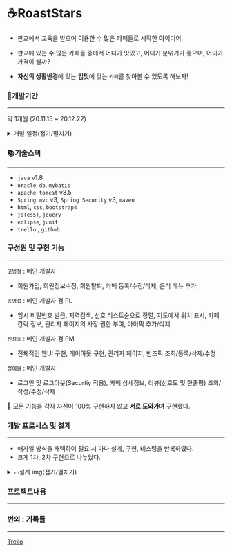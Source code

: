 # ☕RoastStars

- 판교에서 교육을 받으며 이용한 수 많은 카페들로 시작한 아이디어.

- 판교에 있는 수 많은 카페들 중에서 어디가 맛있고, 어디가 분위기가 좋으며, 어디가 가격이 쌀까?
- **자신의 생활반경**에 있는 **입맛**에 맞는 `카페`를 찾아볼 수 있도록 해보자!



### 📆개발기간

---

약 1개월 (20.11.15 ~ 20.12.22)

<details>
<summary>개발 일정(접기/펼치기)</summary>
<div markdown="1">

- 초기 개발 일정 계획
![초기 개발 일정 계획](https://user-images.githubusercontent.com/68089565/108833785-aa152980-7610-11eb-9b8f-607865fdd9a3.png)

- 최종 개발 일정
![최종 개발 일정](https://user-images.githubusercontent.com/68089565/108833790-abdeed00-7610-11eb-8b4f-4150839d3b0d.png)

</div>
</details>



### 📚기술스택

----

- `java` v1.8 
-  `oracle db`, `mybatis`
-  `apache tomcat` v8.5
- `Spring mvc` v3, `Spring Security` v3, `maven`
- `html`, `css`, `bootstrap4`
-  `js(es5)`, `jquery`
- `eclipse`, `junit`
- `trello` , `github`



### 구성원 및 구현 기능

---

`고병철` : 메인 개발자

- 회원가입, 회원정보수정, 회원탈퇴, 카페 등록/수정/삭제, 음식 메뉴 추가

`송영섭` : 메인 개발자 겸 PL

- 임시 비밀번호 발급, 지역검색, 선호 리스트순으로 정렬, 지도에서 위치 표시, 카페 간략 정보, 관리자 페이지의 사장 권한 부여, 마이픽 추가/삭제

`신성호` : 메인 개발자 겸 PM

- 전체적인 웹UI 구현, 레이아웃 구현, 관리자 페이지, 빈즈픽 조회/등록/삭제/수정

`정예울` : 메인 개발자

- 로그인 및 로그아웃(Securtiy 적용), 카페 상세정보, 리뷰(선호도 및 한줄평) 조회/작성/수정/삭제



🎇 모든 기능을 각자 자신이 100% 구현하지 않고 **서로 도와가며** 구현했다.



### 개발 프로세스 및 설계

---

- 애자일 방식을 채택하여 필요 시 마다 설계, 구현, 테스팅을 반복하였다.
- 크게 1차, 2차 구현으로 나누었다.

<details>
<summary>💷설계 img(접기/펼치기)</summary>
<div markdown="1">

<details>
<summary>💶Usecase Diagram</summary>
<div markdown="1">

- 토의
> ![유즈케이스_1차](https://user-images.githubusercontent.com/68089565/108833872-c1ecad80-7610-11eb-9e11-c23ca772c3c7.jpg)

- 초기 UseCase Diagram
> 비회원
> ![1차_UserCaseDiagram_포폴용_비회원](https://user-images.githubusercontent.com/68089565/108833886-c4e79e00-7610-11eb-86a2-5d128085213d.jpg)

> 고객
> ![1차_UserCaseDiagram_포폴용_고객](https://user-images.githubusercontent.com/68089565/108833882-c3b67100-7610-11eb-9946-9bf60ea5eaee.jpg)

> 사장
> ![1차_UserCaseDiagram_포폴용_사장](https://user-images.githubusercontent.com/68089565/108833867-c1541700-7610-11eb-9dd6-2a993313ee6f.jpg)

> 관리자
> ![1차_UserCaseDiagram_포폴용_관리자](https://user-images.githubusercontent.com/68089565/108833884-c44f0780-7610-11eb-8f76-7ce4a28cfb1a.jpg)

- 최종 UseCase Diagram
> 비회원
> ![최종_UsecaseDiagram_비회원](https://user-images.githubusercontent.com/68089565/108833879-c31dda80-7610-11eb-8d65-79b594548d20.jpg)

> 고객
> ![최종_UsecaseDiagram_고객](https://user-images.githubusercontent.com/68089565/108833874-c2854400-7610-11eb-83b1-ef94ab095696.jpg)

> 사장
> ![최종_UsecaseDiagram_사장](https://user-images.githubusercontent.com/68089565/108833880-c3b67100-7610-11eb-9853-639f2a78ab0c.jpg)

> 관리자
> ![최종_UsecaseDiagram_관리자](https://user-images.githubusercontent.com/68089565/108833877-c31dda80-7610-11eb-88d1-031e9f3eec78.jpg)

</div>
</details>

<details>
<summary>💶ERD</summary>
<div markdown="1">

- 토의
> ![ERD_1차](https://user-images.githubusercontent.com/68089565/108834278-5820d380-7611-11eb-9b61-b8b6f0aa516d.jpg)

- 초기 논리 ERD
> ![1차_논리ERD](https://user-images.githubusercontent.com/68089565/108834290-5b1bc400-7611-11eb-809c-55583ea759af.jpeg)

- 초기 물리 ERD
> ![1차_물리ERD](https://user-images.githubusercontent.com/68089565/108834291-5bb45a80-7611-11eb-97d6-509a8f7646bf.jpeg)

- 최종 논리 ERD
> ![최종_논리ERD](https://user-images.githubusercontent.com/68089565/108834285-5a832d80-7611-11eb-9296-2d356dda3e40.jpeg)

- 최종 물리
> ![최종_물리ERD](https://user-images.githubusercontent.com/68089565/108834286-5a832d80-7611-11eb-9c57-b07142fde5cf.jpeg)

</div>
</details>

<details>
<summary>💶Class Diagram</summary>
<div markdown="1">

- 토의
> ![CD1](https://user-images.githubusercontent.com/68089565/108834449-8a323580-7611-11eb-9e12-31cec132157f.jpg)
> ![CD2](https://user-images.githubusercontent.com/68089565/108834454-8bfbf900-7611-11eb-9d01-5df6434f6c0a.jpg)

- 초기 Class Diagram
> ![1차 ClassDiagram](https://user-images.githubusercontent.com/68089565/108834509-9d450580-7611-11eb-85fc-a73695455f32.jpg)

- 최종 Class Diagram
> ![ClassDiagram](https://user-images.githubusercontent.com/68089565/108834515-9e763280-7611-11eb-9f6c-14f25e5e991e.jpg)

</div>
</details>

<details>
<summary>💶File List</summary>
<div markdown="1">

- 토의
> ![FileList](https://user-images.githubusercontent.com/68089565/108834545-a8983100-7611-11eb-8422-ea52c4a0dbef.jpg)

- 최종 File List
> ![최종 파일리스트1](https://user-images.githubusercontent.com/68089565/108834548-a9c95e00-7611-11eb-99a2-67753242793f.png)
> ![최종 파일리스트2](https://user-images.githubusercontent.com/68089565/108834551-aa61f480-7611-11eb-9aa0-6cf344f054e3.png)

</div>
</details>

</div>
</details>



### 프로젝트내용

---



### 번외 : 기록들

----

[Trello](https://trello.com/b/fMGKsYuT/roast-stars-project)





